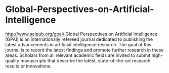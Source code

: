 Global-Perspectives-on-Artificial-Intelligence
==============================================

http://www.seipub.org/gpai/
Global Perspectives on Artificial Intelligence (GPAI) is an internationally refereed journal dedicated to publishing the latest advancements in artificial intelligence research. The goal of this journal is to record the latest findings and promote further research in these areas. Scholars from all relevant academic fields are invited to submit high-quality manuscripts that describe the latest, state-of-the-art research results or innovations.
